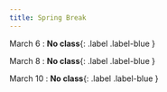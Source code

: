 ```yaml
---
title: Spring Break
---
```


March 6
: **No class**{: .label .label-blue }

March 8
: **No class**{: .label .label-blue }
  
March 10
: **No class**{: .label .label-blue }
